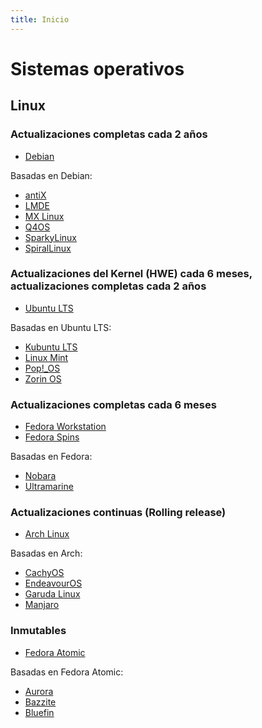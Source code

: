 ```yaml
---
title: Inicio
---
```


# Sistemas operativos

## Linux

### Actualizaciones completas cada 2 años

- [Debian](https://debian.org/)

Basadas en Debian:

- [antiX](https://antixlinux.com/)
- [LMDE](https://linuxmint.com/download_lmde.php)
- [MX Linux](https://mxlinux.org/)
- [Q4OS](https://q4os.org/)
- [SparkyLinux](https://sparkylinux.org/)
- [SpiralLinux](https://spirallinux.github.io/)

### Actualizaciones del Kernel (HWE) cada 6 meses, actualizaciones completas cada 2 años

- [Ubuntu LTS](https://ubuntu.com/desktop)

Basadas en Ubuntu LTS:

- [Kubuntu LTS](https://kubuntu.org/)
- [Linux Mint](https://linuxmint.com/)
- [Pop!_OS](https://pop.system76.com/)
- [Zorin OS](https://zorin.com/os/)

### Actualizaciones completas cada 6 meses

- [Fedora Workstation](https://fedoraproject.org/workstation/)
- [Fedora Spins](https://fedoraproject.org/spins/)

Basadas en Fedora:

- [Nobara](https://nobaraproject.org/)
- [Ultramarine](https://ultramarine-linux.org/)

### Actualizaciones continuas (Rolling release)

- [Arch Linux](https://archlinux.org/)

Basadas en Arch:

- [CachyOS](https://cachyos.org/)
- [EndeavourOS](https://endeavouros.com/)
- [Garuda Linux](https://garudalinux.org/)
- [Manjaro](https://manjaro.org/)

### Inmutables

- [Fedora Atomic](https://fedoraproject.org/atomic-desktops/)

Basadas en Fedora Atomic:

- [Aurora](https://getaurora.dev/)
- [Bazzite](https://bazzite.gg/)
- [Bluefin](https://projectbluefin.io/)
